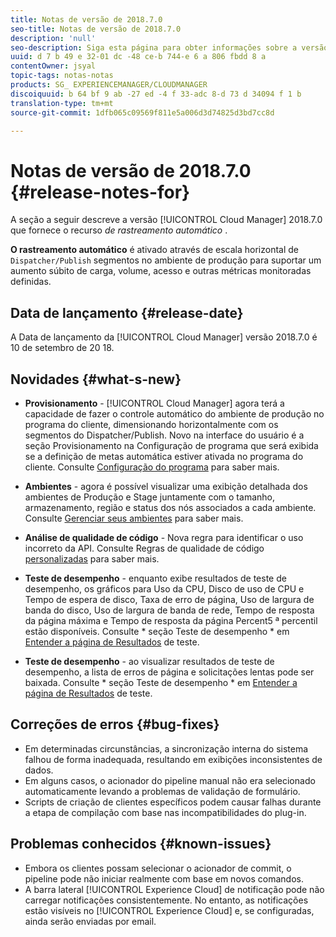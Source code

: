 ```yaml
---
title: Notas de versão de 2018.7.0
seo-title: Notas de versão de 2018.7.0
description: 'null'
seo-description: Siga esta página para obter informações sobre a versão 2018.7.0 do Gerenciador de nuvem.
uuid: d 7 b 49 e 32-01 dc -48 ce-b 744-e 6 a 806 fbdd 8 a
contentOwner: jsyal
topic-tags: notas-notas
products: SG_ EXPERIENCEMANAGER/CLOUDMANAGER
discoiquuid: b 64 bf 9 ab -27 ed -4 f 33-adc 8-d 73 d 34094 f 1 b
translation-type: tm+mt
source-git-commit: 1dfb065c09569f811e5a006d3d74825d3bd7cc8d

---
```



# Notas de versão de 2018.7.0 {#release-notes-for}

A seção a seguir descreve a versão [!UICONTROL Cloud Manager] 2018.7.0 que fornece o recurso *de rastreamento automático* .

**O rastreamento automático** é ativado através de escala horizontal de `Dispatcher/Publish` segmentos no ambiente de produção para suportar um aumento súbito de carga, volume, acesso e outras métricas monitoradas definidas.

## Data de lançamento {#release-date}

A Data de lançamento da [!UICONTROL Cloud Manager] versão 2018.7.0 é 10 de setembro de 20 18.

## Novidades {#what-s-new}

* **Provisionamento** - [!UICONTROL Cloud Manager] agora terá a capacidade de fazer o controle automático do ambiente de produção no programa do cliente, dimensionando horizontalmente com os segmentos do Dispatcher/Publish. Novo na interface do usuário é a seção Provisionamento na Configuração de programa que será exibida se a definição de metas automática estiver ativada no programa do cliente. Consulte [Configuração do programa](setting-up-program.md) para saber mais.

* **Ambientes** - agora é possível visualizar uma exibição detalhada dos ambientes de Produção e Stage juntamente com o tamanho, armazenamento, região e status dos nós associados a cada ambiente. Consulte [Gerenciar seus ambientes](manage-your-environment.md) para saber mais.

* **Análise de qualidade de código** - Nova regra para identificar o uso incorreto da API. Consulte Regras de qualidade de código [personalizadas](custom-code-quality-rules.md) para saber mais.

* **Teste de desempenho** - enquanto exibe resultados de teste de desempenho, os gráficos para Uso da CPU, Disco de uso de CPU e Tempo de espera de disco, Taxa de erro de página, Uso de largura de banda do disco, Uso de largura de banda de rede, Tempo de resposta da página máxima e Tempo de resposta da página Percent5 ª percentil estão disponíveis. Consulte * seção Teste de desempenho * em [Entender a página de Resultados](understand-your-test-results.md) de teste.

* **Teste de desempenho** - ao visualizar resultados de teste de desempenho, a lista de erros de página e solicitações lentas pode ser baixada. Consulte * seção Teste de desempenho * em [Entender a página de Resultados](understand-your-test-results.md) de teste.

## Correções de erros {#bug-fixes}

* Em determinadas circunstâncias, a sincronização interna do sistema falhou de forma inadequada, resultando em exibições inconsistentes de dados.
* Em alguns casos, o acionador do pipeline manual não era selecionado automaticamente levando a problemas de validação de formulário.
* Scripts de criação de clientes específicos podem causar falhas durante a etapa de compilação com base nas incompatibilidades do plug-in.

## Problemas conhecidos {#known-issues}

* Embora os clientes possam selecionar o acionador de commit, o pipeline pode não iniciar realmente com base em novos comandos.
* A barra lateral [!UICONTROL Experience Cloud] de notificação pode não carregar notificações consistentemente. No entanto, as notificações estão visíveis no [!UICONTROL Experience Cloud] e, se configuradas, ainda serão enviadas por email.

